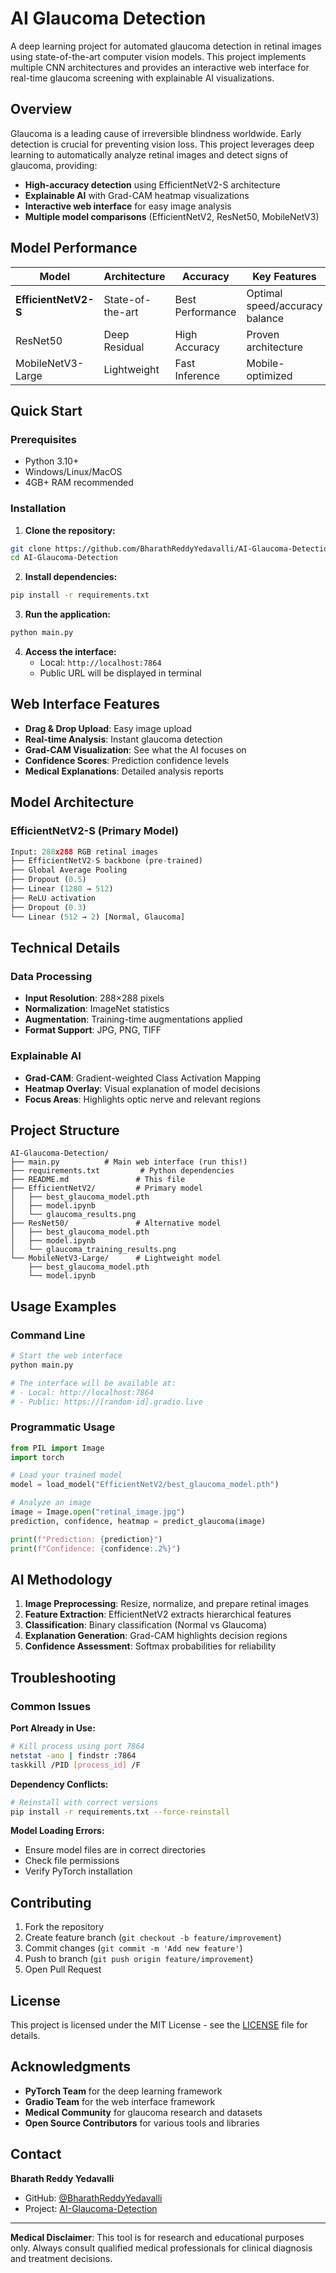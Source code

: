 # AI Glaucoma Detection

A deep learning project for automated glaucoma detection in retinal images using state-of-the-art computer vision models. This project implements multiple CNN architectures and provides an interactive web interface for real-time glaucoma screening with explainable AI visualizations.

## Overview

Glaucoma is a leading cause of irreversible blindness worldwide. Early detection is crucial for preventing vision loss. This project leverages deep learning to automatically analyze retinal images and detect signs of glaucoma, providing:

- **High-accuracy detection** using EfficientNetV2-S architecture
- **Explainable AI** with Grad-CAM heatmap visualizations
- **Interactive web interface** for easy image analysis
- **Multiple model comparisons** (EfficientNetV2, ResNet50, MobileNetV3)

## Model Performance

| Model | Architecture | Accuracy | Key Features |
|-------|-------------|----------|--------------|
| **EfficientNetV2-S**  | State-of-the-art | Best Performance | Optimal speed/accuracy balance |
| ResNet50 | Deep Residual | High Accuracy | Proven architecture |
| MobileNetV3-Large | Lightweight | Fast Inference | Mobile-optimized |

## Quick Start

### Prerequisites
- Python 3.10+
- Windows/Linux/MacOS
- 4GB+ RAM recommended

### Installation

1. **Clone the repository:**
```bash
git clone https://github.com/BharathReddyYedavalli/AI-Glaucoma-Detection.git
cd AI-Glaucoma-Detection
```

2. **Install dependencies:**
```bash
pip install -r requirements.txt
```

3. **Run the application:**
```bash
python main.py
```

4. **Access the interface:**
   - Local: `http://localhost:7864`
   - Public URL will be displayed in terminal

## Web Interface Features

- **Drag & Drop Upload**: Easy image upload
- **Real-time Analysis**: Instant glaucoma detection
- **Grad-CAM Visualization**: See what the AI focuses on
- **Confidence Scores**: Prediction confidence levels
- **Medical Explanations**: Detailed analysis reports

## Model Architecture

### EfficientNetV2-S (Primary Model)
```python
Input: 288x288 RGB retinal images
├── EfficientNetV2-S backbone (pre-trained)
├── Global Average Pooling
├── Dropout (0.5)
├── Linear (1280 → 512)
├── ReLU activation
├── Dropout (0.3)
└── Linear (512 → 2) [Normal, Glaucoma]
```

## Technical Details

### Data Processing
- **Input Resolution**: 288×288 pixels
- **Normalization**: ImageNet statistics
- **Augmentation**: Training-time augmentations applied
- **Format Support**: JPG, PNG, TIFF

### Explainable AI
- **Grad-CAM**: Gradient-weighted Class Activation Mapping
- **Heatmap Overlay**: Visual explanation of model decisions
- **Focus Areas**: Highlights optic nerve and relevant regions

## Project Structure

```
AI-Glaucoma-Detection/
├── main.py          # Main web interface (run this!)
├── requirements.txt         # Python dependencies
├── README.md               # This file
├── EfficientNetV2/         # Primary model
│   ├── best_glaucoma_model.pth
│   ├── model.ipynb
│   └── glaucoma_results.png
├── ResNet50/               # Alternative model
│   ├── best_glaucoma_model.pth
│   ├── model.ipynb
│   └── glaucoma_training_results.png
└── MobileNetV3-Large/      # Lightweight model
    ├── best_glaucoma_model.pth
    └── model.ipynb
```

## Usage Examples

### Command Line
```bash
# Start the web interface
python main.py

# The interface will be available at:
# - Local: http://localhost:7864
# - Public: https://[random-id].gradio.live
```

### Programmatic Usage
```python
from PIL import Image
import torch

# Load your trained model
model = load_model("EfficientNetV2/best_glaucoma_model.pth")

# Analyze an image
image = Image.open("retinal_image.jpg")
prediction, confidence, heatmap = predict_glaucoma(image)

print(f"Prediction: {prediction}")
print(f"Confidence: {confidence:.2%}")
```

## AI Methodology

1. **Image Preprocessing**: Resize, normalize, and prepare retinal images
2. **Feature Extraction**: EfficientNetV2 extracts hierarchical features
3. **Classification**: Binary classification (Normal vs Glaucoma)
4. **Explanation Generation**: Grad-CAM highlights decision regions
5. **Confidence Assessment**: Softmax probabilities for reliability

## Troubleshooting

### Common Issues

**Port Already in Use:**
```bash
# Kill process using port 7864
netstat -ano | findstr :7864
taskkill /PID [process_id] /F
```

**Dependency Conflicts:**
```bash
# Reinstall with correct versions
pip install -r requirements.txt --force-reinstall
```

**Model Loading Errors:**
- Ensure model files are in correct directories
- Check file permissions
- Verify PyTorch installation

## Contributing

1. Fork the repository
2. Create feature branch (`git checkout -b feature/improvement`)
3. Commit changes (`git commit -m 'Add new feature'`)
4. Push to branch (`git push origin feature/improvement`)
5. Open Pull Request

## License

This project is licensed under the MIT License - see the [LICENSE](LICENSE) file for details.

## Acknowledgments

- **PyTorch Team** for the deep learning framework
- **Gradio Team** for the web interface framework
- **Medical Community** for glaucoma research and datasets
- **Open Source Contributors** for various tools and libraries

## Contact

**Bharath Reddy Yedavalli**
- GitHub: [@BharathReddyYedavalli](https://github.com/BharathReddyYedavalli)
- Project: [AI-Glaucoma-Detection](https://github.com/BharathReddyYedavalli/AI-Glaucoma-Detection)

---

**Medical Disclaimer**: This tool is for research and educational purposes only. Always consult qualified medical professionals for clinical diagnosis and treatment decisions.
